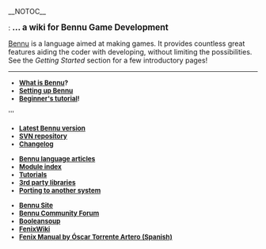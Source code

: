 \_\_NOTOC\_\_

:   <big>**... a wiki for Bennu Game Development**</big>

[Bennu](Bennu "wikilink") is a language aimed at making games. It
provides countless great features aiding the coder with developing,
without limiting the possibilities. See the *Getting Started* section
for a few introductory pages!

------------------------------------------------------------------------

<font size="2">

-   **[What is Bennu](Bennu "wikilink")?**
-   **[Setting up Bennu](Setting_up_Bennu "wikilink")**
-   **[Beginner's tutorial](Beginner's_tutorial "wikilink")!**

</font> <font size="2">'''

-   **[Latest Bennu version](Latest_Bennu_version "wikilink")**
-   **[SVN
    repository](http://bennugd.svn.sourceforge.net/viewvc/bennugd/)**
-   **[Changelog](http://forum.bennugd.org/index.php?topic=270.0)**

</font> <font size="2">

-   **[Bennu language articles](Language "wikilink")**
-   **[Module index](Modules "wikilink")**
-   **[Tutorials](Tutorials "wikilink")**
-   **[3rd party libraries](DLLs "wikilink")**
-   **[Porting to another system](General "wikilink")**

</font> <font size="2">

-   **[Bennu Site](http://bennugd.org)**
-   **[Bennu Community Forum](http://forum.bennugd.org)**
-   **[Booleansoup](http://www.booleansoup.com)**
-   **[FenixWiki](http://fenixdocs.com)**
-   **[Fenix Manual by Óscar Torrente
    Artero (Spanish)](http://http://www.pixjuegos.com/descargas/CursoFenix2.pdf)**

</font>

` `

` `
